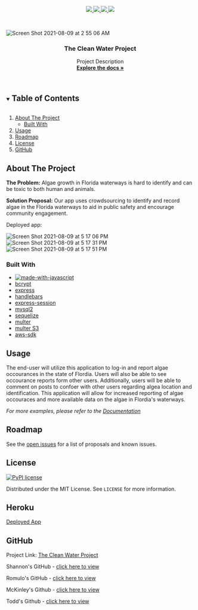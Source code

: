 <p align="center">
  <a href="https://github.com/shannonjburris/Clean_water_project/graphs/contributors" alt="Contributors">
    <img src="https://img.shields.io/badge/Contributors-4-green" />
  </a>
  <a href="https://github.com/shannonjburris/Clean_water_project/issues" alt="Contributors">
    <img src="https://img.shields.io/github/issues/shannonjburris/Clean_water_project" />
  </a>
  <a href="https://www.mit.edu/~amini/LICENSE.md" alt="Contributors">
    <img src="https://img.shields.io/github/license/shannonjburris/Clean_water_project" />
  </a>
  <a href="https://github.com/shannonjburris/Clean_water_project" alt="Contributors">
    <img src="https://img.shields.io/github/forks/shannonjburris/Clean_water_project" />
  </a>
</p>

<br />

![Screen Shot 2021-08-09 at 2 55 06 AM](https://user-images.githubusercontent.com/85806673/128670030-19a5de45-dec7-41c8-9a09-ec7a755ed26f.jpg)


  <h3 align="center"> The Clean Water Project</h3>

  <p align="center">
    Project Description
    <br />
    <a href="https://github.com/shannonjburris/Clean_water_project"><strong>Explore the docs »</strong></a>
    <br />
    <br />
  </p>
</p>



<!-- TABLE OF CONTENTS -->
<details open="open">
  <summary><h2 style="display: inline-block">Table of Contents</h2></summary>
  <ol>
    <li>
      <a href="#about-the-project">About The Project</a>
      <ul>
        <li><a href="#built-with">Built With</a></li>
      </ul>
    </li>
    </li>
    <li><a href="#usage">Usage</a></li>
    <li><a href="#roadmap">Roadmap</a></li>
    <li><a href="#license">License</a></li>
    <li><a href="#GitHub">GitHub</a></li>
  </ol>
</details>



<!-- ABOUT THE PROJECT -->
## About The Project

**The Problem:** Algae growth in Florida waterways is hard to identify and can be toxic to both human and animals.

**Solution Proposal:** Our app uses crowdsourcing to identify and record algae in the Florida waterways to aid in public safety and encourage community engagement.

Deployed app:

![Screen Shot 2021-08-09 at 5 17 06 PM](https://user-images.githubusercontent.com/85596303/128776006-f40657ac-c130-4324-97bf-0dbcb065c50c.png)
![Screen Shot 2021-08-09 at 5 17 31 PM](https://user-images.githubusercontent.com/85596303/128776010-85fde1d5-c494-457e-ae58-b04d546390f9.png)
![Screen Shot 2021-08-09 at 5 17 51 PM](https://user-images.githubusercontent.com/85596303/128776016-15657d62-64af-4d4b-a005-c0615e5d4505.png)



### Built With

* [![made-with-javascript](https://img.shields.io/badge/Made%20with-JavaScript-1f425f.svg)](https://www.javascript.com)
* [bcrypt](https://www.npmjs.com/package/bcryptjs)
* [express](https://expressjs.com)
* [handlebars](https://handlebarsjs.com/)
* [express-session](https://www.npmjs.com/package/express-session)
* [mysql2](https://www.npmjs.com/package/mysql2)
* [sequelize](https://www.npmjs.com/package/sequelize)
* [multer](https://www.npmjs.com/package/multer)
* [multer S3](https://www.npmjs.com/package/multer-s3)
* [aws-sdk](https://www.npmjs.com/package/aws-sdk)



## Usage

The end-user will utilize this application to log-in and report algae occourances in the state of Flordia. Users will also be able to see occourance reports form other users. Additionally, users will be able to comment on posts to confoer with other users regarding algea location and identification. This application will allow for increased reporting of algae occouraces and more available data on the algae in Flordia's waterways. 

_For more examples, please refer to the [Documentation](https://github.com/shannonjburris/Clean_water_project)_



## Roadmap

See the [open issues](https://github.com/shannonjburris/Clean_water_project/issues) for a list of proposals and known issues.



## License

[![PyPI license](https://img.shields.io/pypi/l/ansicolortags.svg)](https://www.mit.edu/~amini/LICENSE.md)


Distributed under the MIT License. See `LICENSE` for more information.

## Heroku
[Deployed App](https://algae-busters-clean-water-proj.herokuapp.com/)

## GitHub

Project Link: [The Clean Water Project](https://github.com/shannonjburris/Clean_water_project)

Shannon's GitHub - [click here to view](https://github.com/shannonjburris) 

Romulo's GitHub - [click here to view](https://github.com/krooksoma) 

McKinley's Github - [click here to view](https://github.com/mcfulmer13)

Todd's Github - [click here to view](https://github.com/Thetodd7)

